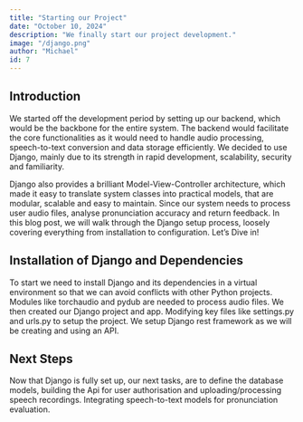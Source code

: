```yaml
---
title: "Starting our Project"
date: "October 10, 2024"
description: "We finally start our project development."
image: "/django.png"
author: "Michael"
id: 7
---
```


## Introduction

We started off the development period by setting up our backend, which would be the
backbone for the entire system. The backend would facilitate the core functionalities as it
would need to handle audio processing, speech-to-text conversion and data storage
efficiently. We decided to use Django, mainly due to its strength in rapid development,
scalability, security and familiarity.

Django also provides a brilliant Model-View-Controller architecture, which made it easy to
translate system classes into practical models, that are modular, scalable and easy to
maintain. Since our system needs to process user audio files, analyse pronunciation
accuracy and return feedback.
In this blog post, we will walk through the Django setup process, loosely covering everything
from installation to configuration. Let’s Dive in!

## Installation of Django and Dependencies

To start we need to install Django and its dependencies in a virtual environment so that we
can avoid conflicts with other Python projects. Modules like torchaudio and pydub are
needed to process audio files.
We then created our Django project and app. Modifying key files like settings.py and urls.py
to setup the project. We setup Django rest framework as we will be creating and using an
API.

## Next Steps

Now that Django is fully set up, our next tasks, are to define the database models,
building the Api for user authorisation and uploading/processing speech recordings.
Integrating speech-to-text models for pronunciation evaluation.